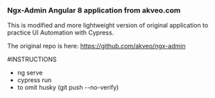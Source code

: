 ### Ngx-Admin Angular 8 application from akveo.com

This is modified and more lightweight version of original application to practice UI Automation with Cypress.

The original repo is here: https://github.com/akveo/ngx-admin

#INSTRUCTIONS
 - ng serve 
 - cypress run
- to omit husky (git push --no-verify)
